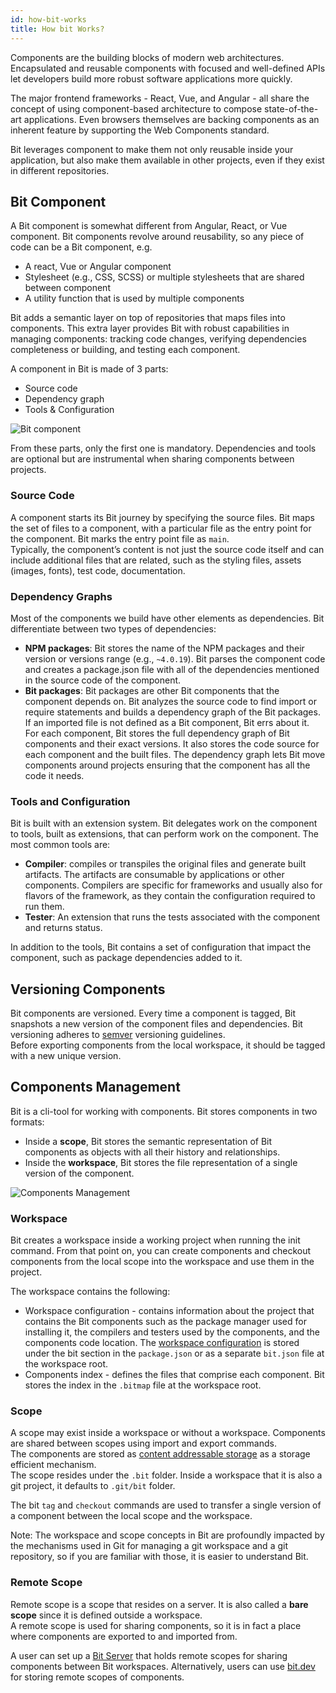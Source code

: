 ```yaml
---
id: how-bit-works
title: How bit Works?
---
```


Components are the building blocks of modern web architectures. Encapsulated and reusable components with focused and well-defined APIs let developers build more robust software applications more quickly.

The major frontend frameworks - React, Vue, and Angular - all share the concept of using component-based architecture to compose state-of-the-art applications. Even browsers themselves are backing components as an inherent feature by supporting the Web Components standard.

Bit leverages component to make them not only reusable inside your application, but also make them available in other projects, even if they exist in different repositories.  

## Bit Component

A Bit component is somewhat different from Angular, React, or Vue component. Bit components revolve around reusability, so any piece of code can be a Bit component, e.g.  

- A react, Vue or Angular component
- Stylesheet (e.g., CSS, SCSS) or multiple stylesheets that are shared between component
- A utility function that is used by multiple components

Bit adds a semantic layer on top of repositories that maps files into components. This extra layer provides Bit with robust capabilities in managing components: tracking code changes, verifying dependencies completeness or building, and testing each component.

A component in Bit is made of 3 parts:  

- Source code
- Dependency graph
- Tools & Configuration

![Bit component](https://storage.googleapis.com/static.bit.dev/docs/images/component.svg)

From these parts, only the first one is mandatory. Dependencies and tools are optional but are instrumental when sharing components between projects.  

### Source Code

A component starts its Bit journey by specifying the source files. Bit maps the set of files to a component, with a particular file as the entry point for the component. Bit marks the entry point file as `main`.  
Typically, the component’s content is not just the source code itself and can include additional files that are related, such as the styling files, assets (images, fonts), test code, documentation.  

### Dependency Graphs

Most of the components we build have other elements as dependencies. Bit differentiate between two types of dependencies:  

- **NPM packages**: Bit stores the name of the NPM packages and their version or versions range (e.g., `~4.0.19`). Bit parses the component code and creates a package.json file with all of the dependencies mentioned in the source code of the component.  
- **Bit packages**: Bit packages are other Bit components that the component depends on. Bit analyzes the source code to find import or require statements and builds a dependency graph of the Bit packages. If an imported file is not defined as a Bit component, Bit errs about it.  
For each component, Bit stores the full dependency graph of Bit components and their exact versions. It also stores the code source for each component and the built files. The dependency graph lets Bit move components around projects ensuring that the component has all the code it needs.  

### Tools and Configuration

Bit is built with an extension system. Bit delegates work on the component to tools, built as extensions, that can perform work on the component. The most common tools are:  

- **Compiler**: compiles or transpiles the original files and generate built artifacts. The artifacts are consumable by applications or other components. Compilers are specific for frameworks and usually also for flavors of the framework, as they contain the configuration required to run them.  
- **Tester**: An extension that runs the tests associated with the component and returns status.  

In addition to the tools, Bit contains a set of configuration that impact the component, such as package dependencies added to it.

## Versioning Components

Bit components are versioned. Every time a component is tagged, Bit snapshots a new version of the component files and dependencies. Bit versioning adheres to [semver](https://semver.org) versioning guidelines.  
Before exporting components from the local workspace, it should be tagged with a new unique version.

## Components Management

Bit is a cli-tool for working with components. Bit stores components in two formats:  

- Inside a **scope**, Bit stores the semantic representation of Bit components as objects with all their history and relationships.  
- Inside the **workspace**, Bit stores the file representation of a single version of the component.  

![Components Management](https://storage.googleapis.com/static.bit.dev/docs/images/scope-workspace.svg)

### Workspace

Bit creates a workspace inside a working project when running the init command. From that point on, you can create components and checkout components from the local scope into the workspace and use them in the project.  

The workspace contains the following:  

- Workspace configuration - contains information about the project that contains the Bit components such as the package manager used for installing it, the compilers and testers used by the components, and the components code location. The [workspace configuration](/docs/workspace) is stored under the bit section in the `package.json` or as a separate `bit.json` file at the workspace root.
- Components index - defines the files that comprise each component. Bit stores the index in the `.bitmap` file at the workspace root.

### Scope

A scope may exist inside a workspace or without a workspace. Components are shared between scopes using import and export commands.  
The components are stored as [content addressable storage](https://en.wikipedia.org/wiki/Content-addressable_storage) as a storage efficient mechanism.  
The scope resides under the `.bit` folder. Inside a workspace that it is also a git project, it defaults to `.git/bit` folder.  

The bit `tag` and `checkout` commands are used to transfer a single version of a component between the local scope and the workspace.  

Note: The workspace and scope concepts in Bit are profoundly impacted by the mechanisms used in Git for managing a git workspace and a git repository, so if you are familiar with those, it is easier to understand Bit.

### Remote Scope

Remote scope is a scope that resides on a server. It is also called a **bare scope** since it is defined outside a workspace.  
A remote scope is used for sharing components, so it is in fact a place where components are exported to and imported from.  

A user can set up a [Bit Server](/docs/bit-server) that holds remote scopes for sharing components between Bit workspaces. Alternatively, users can use [bit.dev](/docs/bit-dev) for storing remote scopes of components.  
